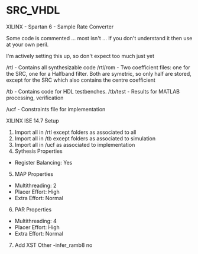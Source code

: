 # SRC_VHDL
XILINX - Spartan 6 - Sample Rate Converter

Some code is commented ... most isn't ... If you don't understand it then use at your own peril.

I'm actively setting this up, so don't expect too much just yet

/rtl - Contains all synthesizable code
/rtl/rom - Two coefficient files: one for the SRC, one for a Halfband filter. 
           Both are symetric, so only half are stored, except for the SRC which 
           also contains the centre coefficient
           
/tb - Contains code for HDL testbenches.
/tb/test - Results for MATLAB processing, verification

/ucf - Constraints file for implementation

XILINX ISE 14.7 Setup

1. Import all in /rtl except folders as associated to all
2. Import all in /tb except folders as associated to simulation
3. Import all in /ucf as associated to implementation
4. Sythesis Properties
- Register Balancing: Yes
5. MAP Properties
- Multithreading: 2
- Placer Effort: High
- Extra Effort: Normal
6. PAR Properties
- Multithreading: 4
- Placer Effort: High
- Extra Effort: Normal
7. Add XST Other -infer_ramb8 no
